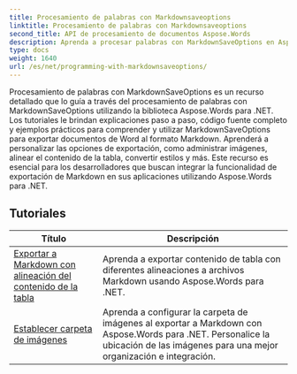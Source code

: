 ```yaml
---
title: Procesamiento de palabras con Markdownsaveoptions
linktitle: Procesamiento de palabras con Markdownsaveoptions
second_title: API de procesamiento de documentos Aspose.Words
description: Aprenda a procesar palabras con MarkdownSaveOptions en Aspose.Words para .NET. Tutoriales detallados con código de muestra para guardar documentos de Word en formato Markdown.
type: docs
weight: 1640
url: /es/net/programming-with-markdownsaveoptions/
---
```


Procesamiento de palabras con MarkdownSaveOptions es un recurso detallado que lo guía a través del procesamiento de palabras con MarkdownSaveOptions utilizando la biblioteca Aspose.Words para .NET. Los tutoriales le brindan explicaciones paso a paso, código fuente completo y ejemplos prácticos para comprender y utilizar MarkdownSaveOptions para exportar documentos de Word al formato Markdown. Aprenderá a personalizar las opciones de exportación, como administrar imágenes, alinear el contenido de la tabla, convertir estilos y más. Este recurso es esencial para los desarrolladores que buscan integrar la funcionalidad de exportación de Markdown en sus aplicaciones utilizando Aspose.Words para .NET.

 ## Tutoriales
| Título | Descripción |
| --- | --- |
| [Exportar a Markdown con alineación del contenido de la tabla](./export-into-markdown-with-table-content-alignment/) | Aprenda a exportar contenido de tabla con diferentes alineaciones a archivos Markdown usando Aspose.Words para .NET. |
| [Establecer carpeta de imágenes](./set-images-folder/) | Aprenda a configurar la carpeta de imágenes al exportar a Markdown con Aspose.Words para .NET. Personalice la ubicación de las imágenes para una mejor organización e integración.|